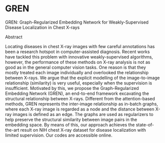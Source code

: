 # GREN
GREN: Graph-Regularized Embedding Network for Weakly-Supervised Disease Localization in Chest X-rays

Abstract

Locating diseases in chest X-ray images with few careful annotations has been a research hotspot in computer-assisted diagnosis. Recent works have tackled this problem with innovative weakly-supervised algorithms, however, the performance of these methods on X-ray analysis is not as good as in the general computer vision tasks. One reason is that they mostly treated each image individually and overlooked the relationship between X-rays. We argue that the explicit modelling of the image-to-image relationship (similarity) is very useful, especially when the supervision is insufficient. Motivated by this, we propose the Graph-Regularized Embedding Network (GREN), an end-to-end framework excavating the structural relationship between X-rays. Different from the attention-based methods, GREN represents the inter-image relationship as in-batch graphs, where each X-ray image is regarded as a node and the distance between X-ray images is defined as an edge. The graphs are used as regularizers to help preserve the structural similarity between image pairs in the embedding space. By means of this, our approach achieves the state-of-the-art result on NIH chest X-ray dataset for disease localization with limited supervision. Our codes are accessible online.
